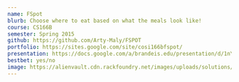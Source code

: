 ```yaml
---
name: FSpot
blurb: Choose where to eat based on what the meals look like!
course: CS166B
semester: Spring 2015
github: https://github.com/Arty-Maly/FSPOT
portfolio: https://sites.google.com/site/cosi166bfspot/
presentation: https://docs.google.com/a/brandeis.edu/presentation/d/1nY0fst7un3gccX-3AXaUt93OqnHABN8J-s3LfxFF73M/edit?usp=sharing
bestbet: yes/no
image: https://alienvault.cdn.rackfoundry.net/images/uploads/solutions/mssp/mssp-managed-services-icon.png
---
```

